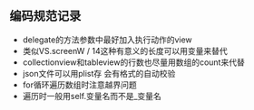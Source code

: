 ## 编码规范记录

* delegate的方法参数中最好加入执行动作的view
* 类似VS.screenW / 14这种有意义的长度可以用变量来替代
* collectionview和tableview的行数也尽量用数组的count来代替
* json文件可以用plist存 会有格式的自动校验
* for循环遍历数组时注意越界问题
* 遍历时一般用self.变量名而不是_变量名
